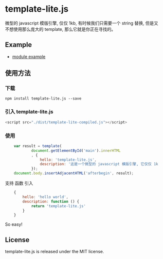 
# template-lite.js
微型的 javascript 模版引擎, 仅仅 1kb, 有时候我们只需要一个 string 替换, 但是又不想使用那么庞大的 template, 那么它就是你正在寻找的。

## Example
- [module example](https://gongchao.github.io/template-lite.js/example/module.html)

## 使用方法

### 下载
```
npm install template-lite.js --save
```

### 引入 template-lite.js
```javascript
<script src="./dist/template-lite-compiled.js"></script>
```

### 使用
```javascript
    var result = template(
            document.getElementById('main').innerHTML
            , {
                hello: 'template-lite.js',
                description: '这是一个微型的 javascript 模版引擎, 它仅仅 1kb, 当然也没任何额外的功能, 仅仅作为模版替换, 支持 function 传入。'
            });
    document.body.insertAdjacentHTML('afterbegin', result);
```

支持 函数 引入
```javascript
    {
        hello: 'hello world',
        description: function () {
            return 'template-lite.js'
        }
    }
```

So easy!

## License
template-lite.js is released under the MIT license.
